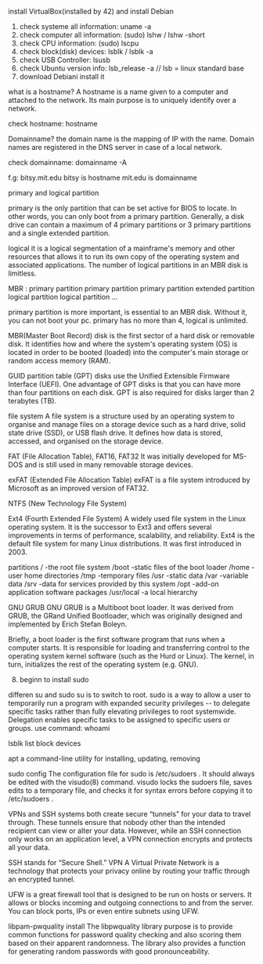 install	VirtualBox(installed by 42) and install Debian
1. check systeme all information: uname -a
2. check computer all information: (sudo) lshw / lshw -short
3. check CPU information: (sudo) lscpu
4. check block(disk) devices: lsblk / lsblk -a
5. check USB Controller: lsusb
6. check Ubuntu version info: lsb_release -a  // lsb = linux standard base
7. download Debiani install it

what is a hostname?
	 A hostname is a name given to a computer and attached to the network. 
Its main purpose is to uniquely identify over a network.

check hostname: hostname

Domainname?
	 the domain name is the mapping of IP with the name. 
Domain names are registered in the DNS server in case of a local network.

check domainname: domainname -A

f.g: bitsy.mit.edu
	bitsy is hostname
	mit.edu is domainname

primary and logical partition

primary 
is the only partition that can be set active for BIOS to locate. 
In other words, you can only boot from a primary partition.
 Generally, a disk drive can contain a maximum of 4 primary partitions 
or 3 primary partitions and a single extended partition.

logical
it is a logical segmentation of a mainframe's memory and other resources 
that allows it to run its own copy of the operating system and associated applications. 
The number of logical partitions in an MBR disk is limitless. 

MBR : primary partition
	  primary partition
	  primary partition
	  extended partition   logical partition
						   logical partition
						   ...

primary partition is more important, is essential to an MBR disk. Without it, you can not boot your pc.
primary has no more than 4, logical is unlimited.

MBR(Master Boot Record) disk is the first sector of a hard disk or removable disk.  It identifies how and 
where the system's operating system (OS) is located in order to be booted (loaded) into the computer's 
main storage or random access memory (RAM).
		
GUID partition table (GPT) disks use the Unified Extensible Firmware Interface (UEFI). One advantage of 
GPT disks is that you can have more than four partitions on each disk. GPT is also required for disks larger 
than 2 terabytes (TB).

file system
A file system is a structure used by an operating system to organise and manage files on a storage device 
such as a hard drive, solid state drive (SSD), or USB flash drive. It defines how data is stored, accessed, 
and organised on the storage device. 

FAT (File Allocation Table), FAT16, FAT32
 It was initially developed for MS-DOS and is still used in many removable storage devices. 

exFAT (Extended File Allocation Table)
exFAT is a file system introduced by Microsoft as an improved version of FAT32. 

NTFS (New Technology File System)

Ext4 (Fourth Extended File System)
A widely used file system in the Linux operating system. It is the successor to Ext3 and offers several improvements in terms of performance, scalability, and reliability. Ext4 is the default file system for many Linux distributions. It was first introduced in 2003.

partitions
	/ 		-the root file system
	/boot	-static files of the boot loader
	/home	-user home directories
	/tmp 	-temporary files
	/usr	-static data
	/var	-variable data
	/srv	-data for services provided by this system
	/opt	-add-on application software packages
	/usr/local	-a local hierarchy

GNU GRUB
GNU GRUB is a Multiboot boot loader. It was derived from GRUB, the GRand Unified Bootloader,
 which was originally designed and implemented by Erich Stefan Boleyn.

Briefly, a boot loader is the first software program that runs when a computer starts. 
It is responsible for loading and transferring control to the operating system kernel software 
(such as the Hurd or Linux). The kernel, in turn, initializes the rest of the operating system (e.g. GNU).

8. beginn to install sudo

 differen su and sudo
 su is to switch to root.
 sudo is a way to allow a user to temporarily run a program with expanded security privileges -- to delegate specific tasks rather than fully elevating privileges to root systemwide. Delegation enables specific tasks to be assigned to specific users or groups.
use command: whoami

lsblk	list block devices

apt		a command-line utility for installing, updating, removing

sudo config
The configuration file for sudo is /etc/sudoers . It should always be edited with the visudo(8) command. visudo locks the sudoers file, saves edits to a temporary file, and checks it for syntax errors before copying it to /etc/sudoers .
	
VPNs and SSH systems both create secure “tunnels” for your data to travel through. These tunnels ensure that nobody other than the intended recipient can view or alter your data.
However, while an SSH connection only works on an application level, a VPN connection encrypts and protects all your data.

SSH stands for “Secure Shell.” 
VPN A Virtual Private Network is a technology that protects your privacy online by routing your traffic through an encrypted tunnel. 


UFW is a great firewall tool that is designed to be run on hosts or servers. It allows or blocks incoming and outgoing connections to and from the server. You can block ports, IPs or even entire subnets using UFW.

libpam-pwquality install
The libpwquality library purpose is to provide common functions for password quality checking and also scoring them based on their apparent randomness. The library also provides a function for generating random passwords with good pronounceability.


